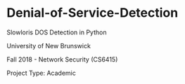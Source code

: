 # Denial-of-Service-Detection
Slowloris DOS Detection in Python

University of New Brunswick

Fall 2018 - Network Security (CS6415)

Project Type: Academic
